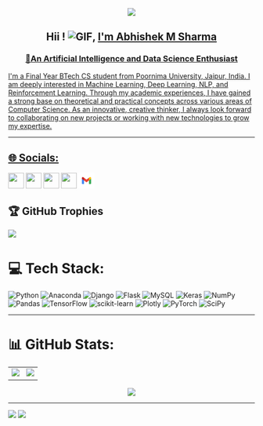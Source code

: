 <div align="center">
<p><img align="center" src="https://quotes-github-readme.vercel.app/api?type=horizontal&theme=tokyonight" /></p>
  </div>  

<h2 align="center">Hii ! <img height=30 width=30 alt="GIF" src="https://raw.githubusercontent.com/MartinHeinz/MartinHeinz/master/wave.gif" />, <a href="https://www.linkedin.com/in/abhisheksh10/" target="_blank"> I'm Abhishek M Sharma</h2>

<h3 align="center"> 👀An Artificial Intelligence and Data Science Enthusiast </h3>

I'm a Final Year BTech CS student from Poornima University, Jaipur, India. I am deeply interested in Machine Learning, Deep Learning, NLP, and Reinforcement Learning. Through my academic experiences, I have gained a strong base on theoretical and practical concepts across various areas of Computer Science. As an innovative, creative thinker, I always look forward to collaborating on new projects or working with new technologies to grow my expertise.

---
## 🌐 Socials:
<p align="left"> <a href="https://www.github.com/abhisheksh10" target="_blank" rel="noreferrer"><img src="https://raw.githubusercontent.com/danielcranney/readme-generator/main/public/icons/socials/github-dark.svg" width="32" height="32" /></a> <a href="http://www.instagram.com/abhishek.msh" target="_blank" rel="noreferrer"><img src="https://raw.githubusercontent.com/danielcranney/readme-generator/main/public/icons/socials/instagram.svg" width="32" height="32" /></a> <a href="https://www.linkedin.com/in/abhisheksh10" target="_blank" rel="noreferrer"><img src="https://raw.githubusercontent.com/danielcranney/readme-generator/main/public/icons/socials/linkedin.svg" width="32" height="32" /></a> <a href="https://www.twitter.com/abhisheksh_10" target="_blank" rel="noreferrer"><img src="https://raw.githubusercontent.com/danielcranney/readme-generator/main/public/icons/socials/twitter.svg" width="32" height="32" /></a> <a href="mailto:abhishekmsharmawork@gmail.com" target="_blank" rel="noreferrer"><img src="https://raw.githubusercontent.com/timche/gmail-desktop/aff32742fbcdc7c7b238f440a6d00880bf9d407c/media/icon.svg" width="32" height="32" /></a></p>
  
 
## 🏆 GitHub Trophies
![](https://github-profile-trophy.vercel.app/?username=abhisheksh10&theme=radical&no-frame=false&no-bg=false&margin-w=4)


# 💻 Tech Stack:
![Python](https://img.shields.io/badge/python-3670A0?style=flat&logo=python&logoColor=ffdd54) ![Anaconda](https://img.shields.io/badge/Anaconda-%2344A833.svg?style=flat&logo=anaconda&logoColor=white) ![Django](https://img.shields.io/badge/django-%23092E20.svg?style=flat&logo=django&logoColor=white) ![Flask](https://img.shields.io/badge/flask-%23000.svg?style=flat&logo=flask&logoColor=white) ![MySQL](https://img.shields.io/badge/mysql-%2300f.svg?style=flat&logo=mysql&logoColor=white) ![Keras](https://img.shields.io/badge/Keras-%23D00000.svg?style=flat&logo=Keras&logoColor=white) ![NumPy](https://img.shields.io/badge/numpy-%23013243.svg?style=flat&logo=numpy&logoColor=white) ![Pandas](https://img.shields.io/badge/pandas-%23150458.svg?style=flat&logo=pandas&logoColor=white) ![TensorFlow](https://img.shields.io/badge/TensorFlow-%23FF6F00.svg?style=flat&logo=TensorFlow&logoColor=white) ![scikit-learn](https://img.shields.io/badge/scikit--learn-%23F7931E.svg?style=flat&logo=scikit-learn&logoColor=white) ![Plotly](https://img.shields.io/badge/Plotly-%233F4F75.svg?style=flat&logo=plotly&logoColor=white) ![PyTorch](https://img.shields.io/badge/PyTorch-%23EE4C2C.svg?style=flat&logo=PyTorch&logoColor=white) ![SciPy](https://img.shields.io/badge/SciPy-%230C55A5.svg?style=flat&logo=scipy&logoColor=%white)

---
# 📊 GitHub Stats:
<table>
  <tr>
   
<td><img src="https://github-readme-stats.vercel.app/api/top-langs/?username=abhisheksh10&theme=tokyonight&hide_border=false&include_all_commits=true&count_private=true&layout=compact" />
    <td><img src="https://github-readme-stats.vercel.app/api?username=abhisheksh10&theme=tokyonight&hide_border=false&include_all_commits=true&count_private=true" /></td>
  </tr>
</table>
  
  
<div align="center">
<p><img align="center" src="https://github-readme-streak-stats.herokuapp.com/?user=abhisheksh10&theme=tokyonight&hide_border=false" /></p>
  </div>

---
[![](https://visitcount.itsvg.in/api?id=abhisheksh10&label=Profile%20Views&icon=5&pretty=true)](https://visitcount.itsvg.in)
<a href="https://visitcount.itsvg.in">
  <img src="https://visitcount.itsvg.in/api?id=abhisheksh10&label=Profile%20Views&icon=5&pretty=true" />
</a>
<!---
abhisheksh10/abhisheksh10 is a ✨ special ✨ repository because its `README.md` (this file) appears on your GitHub profile.
You can click the Preview link to take a look at your changes.
--->

